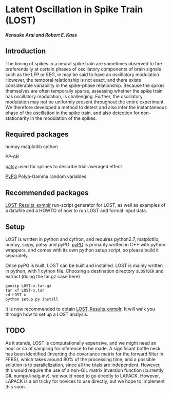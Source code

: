 #  Latent Oscillation in Spike Train (LOST)

#####  Kensuke Arai and Robert E. Kass

##  Introduction
The timing of spikes in a neural spike train are sometimes observed to fire preferentially at certain phases of oscillatory components of brain signals such as the LFP or EEG, ie may be said to have an oscillatory modulation.    However, the temporal relationship is not exact, and there exists considerable variability in the spike-phase relationship.  Because the spikes themselves are often temporally sparse, assessing whether the spike train has oscillatory modulation, is challenging.  Further, the oscillatory modulation may not be uniformly present throughout the entire experiment.  We therefore developed a method to detect and also infer the instantaneous phase of the oscillation in the spike train, and also detection for non-stationarity in the modulation of the spikes.

##  Required packages
numpy
matplotlib
cython

PP-AR

[patsy](https://patsy.readthedocs.io/en/latest/)   used for splines to describe trial-averaged effect

[PyPG](https://github.com/AraiKensuke/pyPG)  Polya-Gamma random variables

##  Recommended packages 
[LOST_Results_exmplr](https://github.com/AraiKensuke/LOST_Results_exmplr)  run-script generator for LOST, as well as examples of a datafile and a HOWTO of how to run LOST and format input data.

##  Setup
LOST is written in python and cython, and requires python2.7, matplotlib, numpy, scipy, patsy and pyPG.  [pyPG](https://github.com/AraiKensuke/pyPG) is primarily written in C++ with python wrappers, and comes with its own python setup script, so please build it separately.

Once pyPG is built, LOST can be built and installed.  LOST is mainly written in python, with 1 cython file.  Choosing a destination directory `$LOSTDIR` and extract (doing the tar.gz case here)

```
gunzip LOST-x.tar.gz
tar xf LOST-x.tar
cd LOST-x
python setup.py install
```

It is now recommended to obtain [LOST_Results_exmplr](https://github.com/AraiKensuke/LOST_Results_exmplr).  It will walk you through how to set up a LOST analysis.

##  TODO
As it stands, LOST is computationally expensive, and we might need an hour or so of sampling for inference to be made.  A significant bottle neck has been identified (inverting the covariance matrix for the forward filter in FFBS), which takes around 80% of the processing time, and a possible solution is to parallelization, since all the trials are independent.  However, this would require the use of a non-GIL matrix inversion function (currently GIL numpy.linalg.inv), we would need to go directly to LAPACK.  However, LAPACK is a bit tricky for novices to use directly, but we hope to implement this soon.



